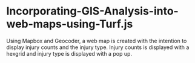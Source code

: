 # Incorporating-GIS-Analysis-into-web-maps-using-Turf.js
Using Mapbox and Geocoder, a web map is created with the intention to display injury counts and the injury type. Injury counts is displayed with a hexgrid and injury type is displayed with a pop up. 
